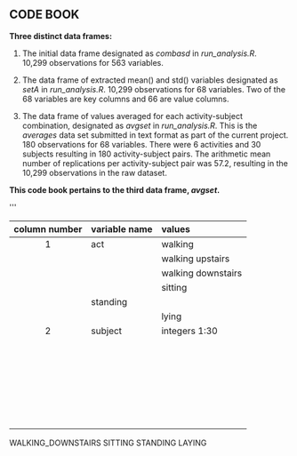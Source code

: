 ## CODE BOOK

**Three distinct data frames:**

1. The initial data frame designated as *combasd* in *run_analysis.R*.  
	10,299 observations for 563 variables.
	
2. The data frame of extracted mean() and std() variables designated as 
   *setA* in *run_analysis.R*. 
	10,299 observations for 68 variables. Two of the 68 variables are 
	key columns and 66 are value columns.
	
3. The data frame of values averaged for each activity-subject combination, 
   designated as *avgset* in *run_analysis.R*.  This is the *averages* data set
   submitted in text format as part of the current project.
   180 observations for 68 variables. There were 6 activities and 30 subjects 
   resulting in 180 activity-subject pairs.  The arithmetic mean number of 
   replications per activity-subject pair was 57.2, resulting in the 10,299
   observations in the raw dataset.
   
**This code book pertains to the third data frame, *avgset*.**

 '''
 
| column number  |  variable name  |  values                     |
| :-------------:| :---------------|  :--------------------------| 
|       1        |  act            | walking                     |
|		         |                 | walking upstairs            |
|                |                 | walking downstairs          | 
|                |                 | sitting                     |                 
                                   | standing                    |
|                |                 | lying                       |
|      2         |  subject        | integers 1:30               ||                |                 |                             |
|                |                 |                             |
|                |                 |                             |
|                |                 |                             ||                |                 |                             |
|                |                 |                             |
|                |                 |                             |
|                |                 |                             ||                |                 |                             |
|                |                 |                             |
|                |                 |                             |
|                |                 |                             ||                |                 |                             |
|                |                 |                             |
|                |                 |                             |
|                |                 |                             ||                |                 |                             |
|                |                 |                             |
|                |                 |                             |
|                |                 |                             ||                |                 |                             |
|                |                 |                             |
|                |                 |                             |
|                |                 |                             ||                |                 |                             |
|                |
|                |
 
 WALKING_DOWNSTAIRS
 SITTING
 STANDING
 LAYING
			

		
